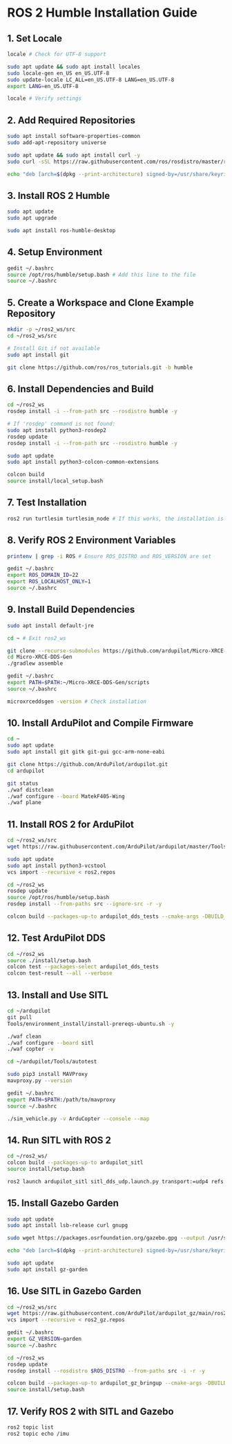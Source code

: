 # ROS 2 Humble Installation Guide

## 1. Set Locale
```bash
locale # Check for UTF-8 support

sudo apt update && sudo apt install locales
sudo locale-gen en_US en_US.UTF-8
sudo update-locale LC_ALL=en_US.UTF-8 LANG=en_US.UTF-8
export LANG=en_US.UTF-8

locale # Verify settings
```

## 2. Add Required Repositories
```bash
sudo apt install software-properties-common
sudo add-apt-repository universe

sudo apt update && sudo apt install curl -y
sudo curl -sSL https://raw.githubusercontent.com/ros/rosdistro/master/ros.key -o /usr/share/keyrings/ros-archive-keyring.gpg

echo "deb [arch=$(dpkg --print-architecture) signed-by=/usr/share/keyrings/ros-archive-keyring.gpg] http://packages.ros.org/ros2/ubuntu $(. /etc/os-release && echo $UBUNTU_CODENAME) main" | sudo tee /etc/apt/sources.list.d/ros2.list > /dev/null
```

## 3. Install ROS 2 Humble
```bash
sudo apt update
sudo apt upgrade

sudo apt install ros-humble-desktop
```

## 4. Setup Environment
```bash
gedit ~/.bashrc
source /opt/ros/humble/setup.bash # Add this line to the file
source ~/.bashrc
```

## 5. Create a Workspace and Clone Example Repository
```bash
mkdir -p ~/ros2_ws/src
cd ~/ros2_ws/src

# Install Git if not available
sudo apt install git

git clone https://github.com/ros/ros_tutorials.git -b humble
```

## 6. Install Dependencies and Build
```bash
cd ~/ros2_ws
rosdep install -i --from-path src --rosdistro humble -y

# If 'rosdep' command is not found:
sudo apt install python3-rosdep2
rosdep update
rosdep install -i --from-path src --rosdistro humble -y

sudo apt update
sudo apt install python3-colcon-common-extensions

colcon build
source install/local_setup.bash
```

## 7. Test Installation
```bash
ros2 run turtlesim turtlesim_node # If this works, the installation is successful
```

## 8. Verify ROS 2 Environment Variables
```bash
printenv | grep -i ROS # Ensure ROS_DISTRO and ROS_VERSION are set

gedit ~/.bashrc
export ROS_DOMAIN_ID=22
export ROS_LOCALHOST_ONLY=1
source ~/.bashrc
```

## 9. Install Build Dependencies
```bash
sudo apt install default-jre

cd ~ # Exit ros2_ws

git clone --recurse-submodules https://github.com/ardupilot/Micro-XRCE-DDS-Gen.git
cd Micro-XRCE-DDS-Gen
./gradlew assemble

gedit ~/.bashrc
export PATH=$PATH:~/Micro-XRCE-DDS-Gen/scripts
source ~/.bashrc

microxrceddsgen -version # Check installation
```

## 10. Install ArduPilot and Compile Firmware
```bash
cd ~
sudo apt update
sudo apt install git gitk git-gui gcc-arm-none-eabi

git clone https://github.com/ArduPilot/ardupilot.git
cd ardupilot

git status
./waf distclean
./waf configure --board MatekF405-Wing
./waf plane
```

## 11. Install ROS 2 for ArduPilot
```bash
cd ~/ros2_ws/src
wget https://raw.githubusercontent.com/ArduPilot/ardupilot/master/Tools/ros2/ros2.repos

sudo apt update
sudo apt install python3-vcstool
vcs import --recursive < ros2.repos

cd ~/ros2_ws
rosdep update
source /opt/ros/humble/setup.bash
rosdep install --from-paths src --ignore-src -r -y

colcon build --packages-up-to ardupilot_dds_tests --cmake-args -DBUILD_TESTING=ON
```

## 12. Test ArduPilot DDS
```bash
cd ~/ros2_ws
source ./install/setup.bash
colcon test --packages-select ardupilot_dds_tests
colcon test-result --all --verbose
```

## 13. Install and Use SITL
```bash
cd ~/ardupilot
git pull
Tools/environment_install/install-prereqs-ubuntu.sh -y

./waf clean
./waf configure --board sitl
./waf copter -v

cd ~/ardupilot/Tools/autotest

sudo pip3 install MAVProxy
mavproxy.py --version

gedit ~/.bashrc
export PATH=$PATH:/path/to/mavproxy
source ~/.bashrc

./sim_vehicle.py -v ArduCopter --console --map
```

## 14. Run SITL with ROS 2
```bash
cd ~/ros2_ws/
colcon build --packages-up-to ardupilot_sitl
source install/setup.bash

ros2 launch ardupilot_sitl sitl_dds_udp.launch.py transport:=udp4 refs:=$(ros2 pkg prefix ardupilot_sitl)/share/ardupilot_sitl/config/dds_xrce_profile.xml synthetic_clock:=True wipe:=False model:=quad speedup:=1 slave:=0 instance:=0 defaults:=$(ros2 pkg prefix ardupilot_sitl)/share/ardupilot_sitl/config/default_params/copter.parm,$(ros2 pkg prefix ardupilot_sitl)/share/ardupilot_sitl/config/default_params/dds_udp.parm sim_address:=127.0.0.1 master:=tcp:127.0.0.1:5760 sitl:=127.0.0.1:5501
```

## 15. Install Gazebo Garden
```bash
sudo apt update
sudo apt install lsb-release curl gnupg

sudo wget https://packages.osrfoundation.org/gazebo.gpg --output /usr/share/keyrings/pkgs-osrf-archive-keyring.gpg

echo "deb [arch=$(dpkg --print-architecture) signed-by=/usr/share/keyrings/pkgs-osrf-archive-keyring.gpg] http://packages.osrfoundation.org/gazebo/ubuntu-stable $(lsb_release -cs) main" | sudo tee /etc/apt/sources.list.d/gazebo-stable.list > /dev/null

sudo apt update
sudo apt install gz-garden
```

## 16. Use SITL in Gazebo Garden
```bash
cd ~/ros2_ws/src
wget https://raw.githubusercontent.com/ArduPilot/ardupilot_gz/main/ros2_gz.repos
vcs import --recursive < ros2_gz.repos

gedit ~/.bashrc
export GZ_VERSION=garden
source ~/.bashrc

cd ~/ros2_ws
rosdep update
rosdep install --rosdistro $ROS_DISTRO --from-paths src -i -r -y

colcon build --packages-up-to ardupilot_gz_bringup --cmake-args -DBUILD_TESTING=ON
source install/setup.bash
```

## 17. Verify ROS 2 with SITL and Gazebo
```bash
ros2 topic list
ros2 topic echo /imu
```

